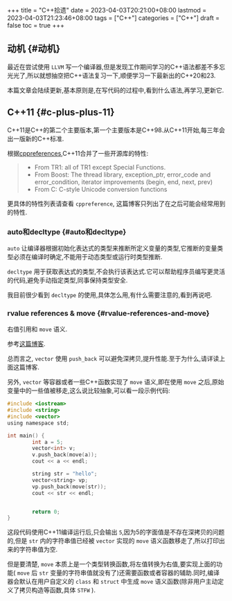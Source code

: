 +++
title = "C++拾遗"
date = 2023-04-03T20:21:00+08:00
lastmod = 2023-04-03T21:23:46+08:00
tags = ["C++"]
categories = ["C++"]
draft = false
toc = true
+++

## 动机 {#动机}

最近在尝试使用 `LLVM` 写一个编译器,但是发现工作期间学习的C++语法都差不多忘光光了,所以就想抽空把C++语法复习一下,顺便学习一下最新出的C++20和23.

本篇文章会陆续更新,基本原则是,在写代码的过程中,看到什么语法,再学习,更新它.


## C++11 {#c-plus-plus-11}

C++11是C++的第二个主要版本,第一个主要版本是C++98.从C++11开始,每三年会出一版新的C++标准.

根据[cppreferences](https://en.cppreference.com/w/cpp/11),C++11合并了一些开源库的特性:

> -   From TR1: all of TR1 except Special Functions.
> -   From Boost: The thread library, exception_ptr, error_code and error_condition, iterator improvements (begin, end, next, prev)
> -   From C: C-style Unicode conversion functions

更具体的特性列表请查看 `cppreference`, 这篇博客只列出了在之后可能会经常用到的特性.


### auto和decltype {#auto和decltype}

`auto` 让编译器根据初始化表达式的类型来推断所定义变量的类型,它推断的变量类型必须在编译时确定,不能用于动态类型或运行时类型推断.

`decltype` 用于获取表达式的类型,不会执行该表达式.它可以帮助程序员编写更灵活的代码,避免手动指定类型,同事保持类型安全.

我目前很少看到 `decltype` 的使用,具体怎么用,有什么需要注意的,看到再说吧.


### rvalue references &amp; move {#rvalue-references-and-move}

右值引用和 `move` 语义.

参考[这篇博客](https://zhuanlan.zhihu.com/p/335994370).

总而言之, `vector` 使用 `push_back` 可以避免深拷贝,提升性能.至于为什么,请详读上面这篇博客.

另外, `vector` 等容器或者一些C++函数实现了 `move` 语义,即在使用 `move` 之后,原始变量中的一些值被移走,这么说比较抽象,可以看一段示例代码:

```c
#include <iostream>
#include <string>
#include <vector>
using namespace std;

int main() {
        int a = 5;
        vector<int> v;
        v.push_back(move(a));
        cout << a << endl;

        string str = "hello";
        vector<string> vp;
        vp.push_back(move(str));
        cout << str << endl;


        return 0;
}
```

这段代码使用C++11编译运行后,只会输出 `5`,因为5的字面值是不存在深拷贝的问题的,但是 `str` 内的字符串值已经被 `vector` 实现的 `move` 语义函数移走了,所以打印出来的字符串值为空.

但是要清楚, `move` 本质上是一个类型转换函数,将左值转换为右值,要实现上面的功能( `move` 后 `str` 变量的字符串值就没有了)还需要函数或者容器的辅助.同时,编译器会默认在用户自定义的 `class` 和 `struct` 中生成 `move` 语义函数(除非用户主动定义了拷贝构造等函数,具体 `STFW` ).
